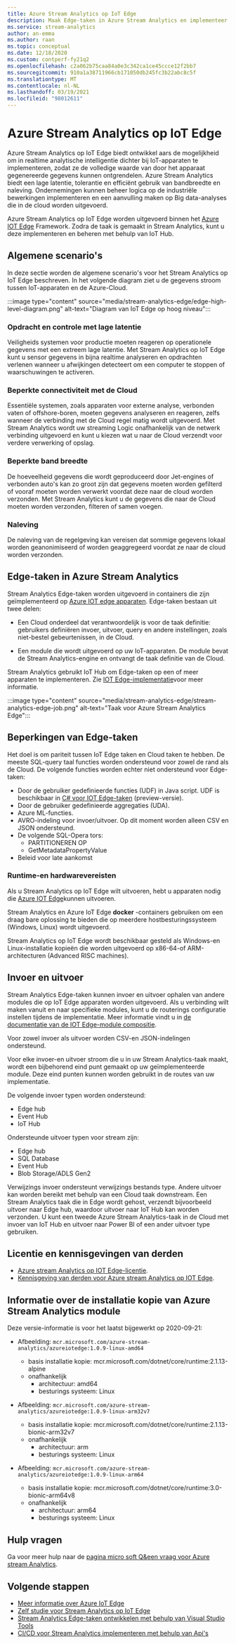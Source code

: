 ```yaml
---
title: Azure Stream Analytics op IoT Edge
description: Maak Edge-taken in Azure Stream Analytics en implementeer ze op apparaten met Azure IoT Edge.
ms.service: stream-analytics
author: an-emma
ms.author: raan
ms.topic: conceptual
ms.date: 12/18/2020
ms.custom: contperf-fy21q2
ms.openlocfilehash: c2a062b75caa84a0e3c342ca1ce45ccce12f2bb7
ms.sourcegitcommit: 910a1a38711966cb171050db245fc3b22abc8c5f
ms.translationtype: MT
ms.contentlocale: nl-NL
ms.lasthandoff: 03/19/2021
ms.locfileid: "98012611"
---
```

# <a name="azure-stream-analytics-on-iot-edge"></a>Azure Stream Analytics op IoT Edge
 
Azure Stream Analytics op IoT Edge biedt ontwikkel aars de mogelijkheid om in realtime analytische intelligentie dichter bij IoT-apparaten te implementeren, zodat ze de volledige waarde van door het apparaat gegenereerde gegevens kunnen ontgrendelen. Azure Stream Analytics biedt een lage latentie, tolerantie en efficiënt gebruik van bandbreedte en naleving. Ondernemingen kunnen beheer logica op de industriële bewerkingen implementeren en een aanvulling maken op Big data-analyses die in de cloud worden uitgevoerd.

Azure Stream Analytics op IoT Edge worden uitgevoerd binnen het [Azure IOT Edge](https://azure.microsoft.com/campaigns/iot-edge/) Framework. Zodra de taak is gemaakt in Stream Analytics, kunt u deze implementeren en beheren met behulp van IoT Hub.

## <a name="common-scenarios"></a>Algemene scenario's

In deze sectie worden de algemene scenario's voor het Stream Analytics op IoT Edge beschreven. In het volgende diagram ziet u de gegevens stroom tussen IoT-apparaten en de Azure-Cloud.

:::image type="content" source="media/stream-analytics-edge/edge-high-level-diagram.png" alt-text="Diagram van IoT Edge op hoog niveau":::

### <a name="low-latency-command-and-control"></a>Opdracht en controle met lage latentie

Veiligheids systemen voor productie moeten reageren op operationele gegevens met een extreem lage latentie. Met Stream Analytics op IoT Edge kunt u sensor gegevens in bijna realtime analyseren en opdrachten verlenen wanneer u afwijkingen detecteert om een computer te stoppen of waarschuwingen te activeren.

### <a name="limited-connectivity-to-the-cloud"></a>Beperkte connectiviteit met de Cloud

Essentiële systemen, zoals apparaten voor externe analyse, verbonden vaten of offshore-boren, moeten gegevens analyseren en reageren, zelfs wanneer de verbinding met de Cloud regel matig wordt uitgevoerd. Met Stream Analytics wordt uw streaming Logic onafhankelijk van de netwerk verbinding uitgevoerd en kunt u kiezen wat u naar de Cloud verzendt voor verdere verwerking of opslag.

### <a name="limited-bandwidth"></a>Beperkte band breedte

De hoeveelheid gegevens die wordt geproduceerd door Jet-engines of verbonden auto's kan zo groot zijn dat gegevens moeten worden gefilterd of vooraf moeten worden verwerkt voordat deze naar de cloud worden verzonden. Met Stream Analytics kunt u de gegevens die naar de Cloud moeten worden verzonden, filteren of samen voegen.

### <a name="compliance"></a>Naleving

De naleving van de regelgeving kan vereisen dat sommige gegevens lokaal worden geanonimiseerd of worden geaggregeerd voordat ze naar de cloud worden verzonden.

## <a name="edge-jobs-in-azure-stream-analytics"></a>Edge-taken in Azure Stream Analytics

Stream Analytics Edge-taken worden uitgevoerd in containers die zijn geïmplementeerd op [Azure IOT edge apparaten](../iot-edge/about-iot-edge.md). Edge-taken bestaan uit twee delen:

* Een Cloud onderdeel dat verantwoordelijk is voor de taak definitie: gebruikers definiëren invoer, uitvoer, query en andere instellingen, zoals niet-bestel gebeurtenissen, in de Cloud.

* Een module die wordt uitgevoerd op uw IoT-apparaten. De module bevat de Stream Analytics-engine en ontvangt de taak definitie van de Cloud. 

Stream Analytics gebruikt IoT Hub om Edge-taken op een of meer apparaten te implementeren. Zie [IOT Edge-implementatie](../iot-edge/module-deployment-monitoring.md)voor meer informatie.

:::image type="content" source="media/stream-analytics-edge/stream-analytics-edge-job.png" alt-text="Taak voor Azure Stream Analytics Edge":::

## <a name="edge-job-limitations"></a>Beperkingen van Edge-taken

Het doel is om pariteit tussen IoT Edge taken en Cloud taken te hebben. De meeste SQL-query taal functies worden ondersteund voor zowel de rand als de Cloud. De volgende functies worden echter niet ondersteund voor Edge-taken:
* Door de gebruiker gedefinieerde functies (UDF) in Java script. UDF is beschikbaar in [C# voor IOT Edge-taken](./stream-analytics-edge-csharp-udf.md) (preview-versie).
* Door de gebruiker gedefinieerde aggregaties (UDA).
* Azure ML-functies.
* AVRO-indeling voor invoer/uitvoer. Op dit moment worden alleen CSV en JSON ondersteund.
* De volgende SQL-Opera tors:
    * PARTITIONEREN OP
    * GetMetadataPropertyValue
* Beleid voor late aankomst

### <a name="runtime-and-hardware-requirements"></a>Runtime-en hardwarevereisten
Als u Stream Analytics op IoT Edge wilt uitvoeren, hebt u apparaten nodig die [Azure IOT Edge](https://azure.microsoft.com/campaigns/iot-edge/)kunnen uitvoeren. 

Stream Analytics en Azure IoT Edge **docker** -containers gebruiken om een draag bare oplossing te bieden die op meerdere hostbesturingssysteem (Windows, Linux) wordt uitgevoerd.

Stream Analytics op IoT Edge wordt beschikbaar gesteld als Windows-en Linux-installatie kopieën die worden uitgevoerd op x86-64-of ARM-architecturen (Advanced RISC machines). 


## <a name="input-and-output"></a>Invoer en uitvoer

Stream Analytics Edge-taken kunnen invoer en uitvoer ophalen van andere modules die op IoT Edge apparaten worden uitgevoerd. Als u verbinding wilt maken vanuit en naar specifieke modules, kunt u de routerings configuratie instellen tijdens de implementatie. Meer informatie vindt u in [de documentatie van de IOT Edge-module compositie](../iot-edge/module-composition.md).

Voor zowel invoer als uitvoer worden CSV-en JSON-indelingen ondersteund.

Voor elke invoer-en uitvoer stroom die u in uw Stream Analytics-taak maakt, wordt een bijbehorend eind punt gemaakt op uw geïmplementeerde module. Deze eind punten kunnen worden gebruikt in de routes van uw implementatie.

De volgende invoer typen worden ondersteund:
* Edge hub
* Event Hub
* IoT Hub

Ondersteunde uitvoer typen voor stream zijn:
* Edge hub
* SQL Database
* Event Hub
* Blob Storage/ADLS Gen2

Verwijzings invoer ondersteunt verwijzings bestands type. Andere uitvoer kan worden bereikt met behulp van een Cloud taak downstream. Een Stream Analytics taak die in Edge wordt gehost, verzendt bijvoorbeeld uitvoer naar Edge hub, waardoor uitvoer naar IoT Hub kan worden verzonden. U kunt een tweede Azure Stream Analytics-taak in de Cloud met invoer van IoT Hub en uitvoer naar Power BI of een ander uitvoer type gebruiken.

## <a name="license-and-third-party-notices"></a>Licentie en kennisgevingen van derden
* [Azure stream Analytics op IOT Edge-licentie](https://go.microsoft.com/fwlink/?linkid=862827). 
* [Kennisgeving van derden voor Azure stream Analytics op IOT Edge](https://go.microsoft.com/fwlink/?linkid=862828).

## <a name="azure-stream-analytics-module-image-information"></a>Informatie over de installatie kopie van Azure Stream Analytics module 

Deze versie-informatie is voor het laatst bijgewerkt op 2020-09-21:

- Afbeelding: `mcr.microsoft.com/azure-stream-analytics/azureiotedge:1.0.9-linux-amd64`
   - basis installatie kopie: mcr.microsoft.com/dotnet/core/runtime:2.1.13-alpine
   - onafhankelijk
      - architectuur: amd64
      - besturings systeem: Linux
 
- Afbeelding: `mcr.microsoft.com/azure-stream-analytics/azureiotedge:1.0.9-linux-arm32v7`
   - basis installatie kopie: mcr.microsoft.com/dotnet/core/runtime:2.1.13-bionic-arm32v7
   - onafhankelijk
      - architectuur: arm
      - besturings systeem: Linux
 
- Afbeelding: `mcr.microsoft.com/azure-stream-analytics/azureiotedge:1.0.9-linux-arm64`
   - basis installatie kopie: mcr.microsoft.com/dotnet/core/runtime:3.0-bionic-arm64v8
   - onafhankelijk
      - architectuur: arm64
      - besturings systeem: Linux
      
      
## <a name="get-help"></a>Hulp vragen
Ga voor meer hulp naar de [pagina micro soft Q&een vraag voor Azure stream Analytics](/answers/topics/azure-stream-analytics.html).

## <a name="next-steps"></a>Volgende stappen

* [Meer informatie over Azure IoT Edge](../iot-edge/about-iot-edge.md)
* [Zelf studie voor Stream Analytics op IoT Edge](../iot-edge/tutorial-deploy-stream-analytics.md)
* [Stream Analytics Edge-taken ontwikkelen met behulp van Visual Studio Tools](./stream-analytics-tools-for-visual-studio-edge-jobs.md)
* [CI/CD voor Stream Analytics implementeren met behulp van Api's](stream-analytics-cicd-api.md)

<!--Link references-->
[stream.analytics.developer.guide]: ../stream-analytics-developer-guide.md
[stream.analytics.scale.jobs]: stream-analytics-scale-jobs.md
[stream.analytics.introduction]: stream-analytics-introduction.md
[stream.analytics.get.started]: stream-analytics-real-time-fraud-detection.md
[stream.analytics.query.language.reference]: /stream-analytics-query/stream-analytics-query-language-reference
[stream.analytics.rest.api.reference]: /rest/api/streamanalytics/
